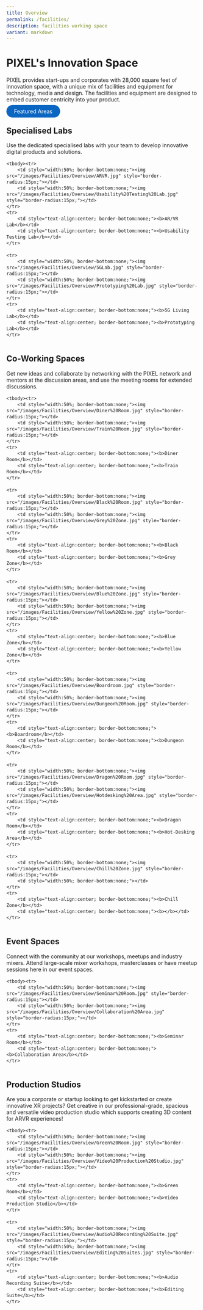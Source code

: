 ```yaml
---
title: Overview
permalink: /facilities/
description: facilities working space
variant: markdown
---
```

# PIXEL's Innovation Space
PIXEL provides start-ups and corporates with 28,000 square feet of innovation space, with a unique mix of facilities and equipment for technology, media and design. The facilities and equipment are designed to embed customer centricity into your product. 

<a href="/facilities/ARVR-lab/" target="_blank" style="background-color: #0A66C2; color: white; text-decoration: none; border-radius: 100px; padding-left: 20px; padding-right: 20px; padding-top:8px; padding-bottom:8px">Featured Areas</a> 


## Specialised Labs
Use the dedicated specialised labs with your team to develop innovative digital products and solutions.

<table>
    
	<tbody><tr>
		<td style="width:50%; border-bottom:none;"><img src="/images/Facilities/Overview/ARVR.jpg" style="border-radius:15px;"></td>
		<td style="width:50%; border-bottom:none;"><img src="/images/Facilities/Overview/Usability%20Testing%20Lab.jpg" style="border-radius:15px;"></td>
	</tr>
	<tr>
		<td style="text-align:center; border-bottom:none;"><b>AR/VR Lab</b></td>
		<td style="text-align:center; border-bottom:none;"><b>Usability Testing Lab</b></td>
	</tr>
    
	<tr>
		<td style="width:50%; border-bottom:none;"><img src="/images/Facilities/Overview/5GLab.jpg" style="border-radius:15px;"></td>
		<td style="width:50%; border-bottom:none;"><img src="/images/Facilities/Overview/Prototyping%20Lab.jpg" style="border-radius:15px;"></td>
	</tr>
	<tr>
		<td style="text-align:center; border-bottom:none;"><b>5G Living Lab</b></td>
		<td style="text-align:center; border-bottom:none;"><b>Prototyping Lab</b></td>
	</tr>
</tbody></table>

## Co-Working Spaces
Get new ideas and collaborate by networking with the PIXEL network and mentors at the discussion areas, and use the meeting rooms for extended discussions.

<table>
    
	<tbody><tr>
		<td style="width:50%; border-bottom:none;"><img src="/images/Facilities/Overview/Diner%20Room.jpg" style="border-radius:15px;"></td>
		<td style="width:50%; border-bottom:none;"><img src="/images/Facilities/Overview/Train%20Room.jpg" style="border-radius:15px;"></td>
	</tr>
	<tr>
		<td style="text-align:center; border-bottom:none;"><b>Diner Room</b></td>
		<td style="text-align:center; border-bottom:none;"><b>Train Room</b></td>
	</tr>
    
	<tr>
		<td style="width:50%; border-bottom:none;"><img src="/images/Facilities/Overview/Black%20Room.jpg" style="border-radius:15px;"></td>
		<td style="width:50%; border-bottom:none;"><img src="/images/Facilities/Overview/Grey%20Zone.jpg" style="border-radius:15px;"></td>
	</tr>
	<tr>
		<td style="text-align:center; border-bottom:none;"><b>Black Room</b></td>
		<td style="text-align:center; border-bottom:none;"><b>Grey Zone</b></td>
	</tr>
	
	<tr>
		<td style="width:50%; border-bottom:none;"><img src="/images/Facilities/Overview/Blue%20Zone.jpg" style="border-radius:15px;"></td>
		<td style="width:50%; border-bottom:none;"><img src="/images/Facilities/Overview/Yellow%20Zone.jpg" style="border-radius:15px;"></td>
	</tr>
	<tr>
		<td style="text-align:center; border-bottom:none;"><b>Blue Zone</b></td>
		<td style="text-align:center; border-bottom:none;"><b>Yellow Zone</b></td>
	</tr>
	
	<tr>
		<td style="width:50%; border-bottom:none;"><img src="/images/Facilities/Overview/Boardroom.jpg" style="border-radius:15px;"></td>
		<td style="width:50%; border-bottom:none;"><img src="/images/Facilities/Overview/Dungeon%20Room.jpg" style="border-radius:15px;"></td>
	</tr>
	<tr>
		<td style="text-align:center; border-bottom:none;"><b>Boardroom</b></td>
		<td style="text-align:center; border-bottom:none;"><b>Dungeon Room</b></td>
	</tr>
	
	<tr>
		<td style="width:50%; border-bottom:none;"><img src="/images/Facilities/Overview/Dragon%20Room.jpg" style="border-radius:15px;"></td>
		<td style="width:50%; border-bottom:none;"><img src="/images/Facilities/Overview/Hotdesking%20Area.jpg" style="border-radius:15px;"></td>
	</tr>
	<tr>
		<td style="text-align:center; border-bottom:none;"><b>Dragon Room</b></td>
		<td style="text-align:center; border-bottom:none;"><b>Hot-Desking Area</b></td>
	</tr>
	
	<tr>
		<td style="width:50%; border-bottom:none;"><img src="/images/Facilities/Overview/Chill%20Zone.jpg" style="border-radius:15px;"></td>
		<td style="width:50%; border-bottom:none;"></td>
	</tr>
	<tr>
		<td style="text-align:center; border-bottom:none;"><b>Chill Zone</b></td>
		<td style="text-align:center; border-bottom:none;"><b></b></td>
	</tr>
</tbody></table>
			
## Event Spaces
Connect with the community at our workshops, meetups and industry mixers. Attend large-scale mixer workshops, masterclasses or have meetup sessions here in our event spaces.

<table>
    
	<tbody><tr>
		<td style="width:50%; border-bottom:none;"><img src="/images/Facilities/Overview/Seminar%20Room.jpg" style="border-radius:15px;"></td>
		<td style="width:50%; border-bottom:none;"><img src="/images/Facilities/Overview/Collaboration%20Area.jpg" style="border-radius:15px;"></td>
	</tr>
	<tr>
		<td style="text-align:center; border-bottom:none;"><b>Seminar Room</b></td>
		<td style="text-align:center; border-bottom:none;"><b>Collaboration Area</b></td>
	</tr>
</tbody></table>

## Production Studios 
Are you a corporate or startup looking to get kickstarted or create innovative XR projects? Get creative in our professional-grade, spacious and versatile video production studio which supports creating 3D content for ARVR experiences!

<table>
    
	<tbody><tr>
		<td style="width:50%; border-bottom:none;"><img src="/images/Facilities/Overview/Green%20Room.jpg" style="border-radius:15px;"></td>
		<td style="width:50%; border-bottom:none;"><img src="/images/Facilities/Overview/Video%20Production%20Studio.jpg" style="border-radius:15px;"></td>
	</tr>
	<tr>
		<td style="text-align:center; border-bottom:none;"><b>Green Room</b></td>
		<td style="text-align:center; border-bottom:none;"><b>Video Production Studio</b></td>
	</tr>
    
	<tr>
		<td style="width:50%; border-bottom:none;"><img src="/images/Facilities/Overview/Audio%20Recording%20Suite.jpg" style="border-radius:15px;"></td>
		<td style="width:50%; border-bottom:none;"><img src="/images/Facilities/Overview/Editing%20Suites.jpg" style="border-radius:15px;"></td>
	</tr>
	<tr>
		<td style="text-align:center; border-bottom:none;"><b>Audio Recording Suite</b></td>
		<td style="text-align:center; border-bottom:none;"><b>Editing Suite</b></td>
	</tr>
</tbody></table>